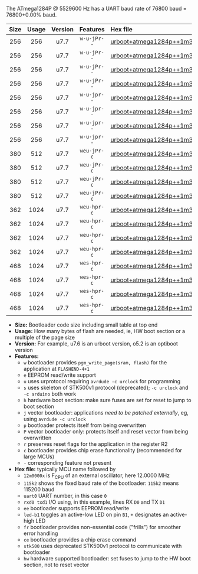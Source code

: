 The ATmega1284P @ 5529600 Hz has a UART baud rate of 76800 baud = 76800+0.00% baud.

|Size|Usage|Version|Features|Hex file|
|:-:|:-:|:-:|:-:|:--|
|256|256|u7.7|`w-u-jPr--`|[urboot+atmega1284p++1m3824x+++19k2_uart0_rxd0_txd1_led+b0.hex](https://raw.githubusercontent.com/stefanrueger/urboot.hex/main/cores/mightycore/atmega1284p/external_oscillator/fcpu++1m3824_Hz/br+++19k2_bps/urboot+atmega1284p++1m3824x+++19k2_uart0_rxd0_txd1_led+b0.hex)|
|256|256|u7.7|`w-u-jPr--`|[urboot+atmega1284p++1m3824x+++19k2_uart0_rxd0_txd1_led+b7.hex](https://raw.githubusercontent.com/stefanrueger/urboot.hex/main/cores/mightycore/atmega1284p/external_oscillator/fcpu++1m3824_Hz/br+++19k2_bps/urboot+atmega1284p++1m3824x+++19k2_uart0_rxd0_txd1_led+b7.hex)|
|256|256|u7.7|`w-u-jPr--`|[urboot+atmega1284p++1m3824x+++19k2_uart1_rxd2_txd3_led+b0.hex](https://raw.githubusercontent.com/stefanrueger/urboot.hex/main/cores/mightycore/atmega1284p/external_oscillator/fcpu++1m3824_Hz/br+++19k2_bps/urboot+atmega1284p++1m3824x+++19k2_uart1_rxd2_txd3_led+b0.hex)|
|256|256|u7.7|`w-u-jPr--`|[urboot+atmega1284p++1m3824x+++19k2_uart1_rxd2_txd3_led+b7.hex](https://raw.githubusercontent.com/stefanrueger/urboot.hex/main/cores/mightycore/atmega1284p/external_oscillator/fcpu++1m3824_Hz/br+++19k2_bps/urboot+atmega1284p++1m3824x+++19k2_uart1_rxd2_txd3_led+b7.hex)|
|256|256|u7.7|`w-u-jpr--`|[urboot+atmega1284p++1m3824x+++19k2_uart0_rxd0_txd1_led+b0_fr.hex](https://raw.githubusercontent.com/stefanrueger/urboot.hex/main/cores/mightycore/atmega1284p/external_oscillator/fcpu++1m3824_Hz/br+++19k2_bps/urboot+atmega1284p++1m3824x+++19k2_uart0_rxd0_txd1_led+b0_fr.hex)|
|256|256|u7.7|`w-u-jpr--`|[urboot+atmega1284p++1m3824x+++19k2_uart0_rxd0_txd1_led+b7_fr.hex](https://raw.githubusercontent.com/stefanrueger/urboot.hex/main/cores/mightycore/atmega1284p/external_oscillator/fcpu++1m3824_Hz/br+++19k2_bps/urboot+atmega1284p++1m3824x+++19k2_uart0_rxd0_txd1_led+b7_fr.hex)|
|256|256|u7.7|`w-u-jpr--`|[urboot+atmega1284p++1m3824x+++19k2_uart1_rxd2_txd3_led+b0_fr.hex](https://raw.githubusercontent.com/stefanrueger/urboot.hex/main/cores/mightycore/atmega1284p/external_oscillator/fcpu++1m3824_Hz/br+++19k2_bps/urboot+atmega1284p++1m3824x+++19k2_uart1_rxd2_txd3_led+b0_fr.hex)|
|256|256|u7.7|`w-u-jpr--`|[urboot+atmega1284p++1m3824x+++19k2_uart1_rxd2_txd3_led+b7_fr.hex](https://raw.githubusercontent.com/stefanrueger/urboot.hex/main/cores/mightycore/atmega1284p/external_oscillator/fcpu++1m3824_Hz/br+++19k2_bps/urboot+atmega1284p++1m3824x+++19k2_uart1_rxd2_txd3_led+b7_fr.hex)|
|380|512|u7.7|`weu-jPr-c`|[urboot+atmega1284p++1m3824x+++19k2_uart0_rxd0_txd1_ee_led+b0_fr_ce.hex](https://raw.githubusercontent.com/stefanrueger/urboot.hex/main/cores/mightycore/atmega1284p/external_oscillator/fcpu++1m3824_Hz/br+++19k2_bps/urboot+atmega1284p++1m3824x+++19k2_uart0_rxd0_txd1_ee_led+b0_fr_ce.hex)|
|380|512|u7.7|`weu-jPr-c`|[urboot+atmega1284p++1m3824x+++19k2_uart0_rxd0_txd1_ee_led+b7_fr_ce.hex](https://raw.githubusercontent.com/stefanrueger/urboot.hex/main/cores/mightycore/atmega1284p/external_oscillator/fcpu++1m3824_Hz/br+++19k2_bps/urboot+atmega1284p++1m3824x+++19k2_uart0_rxd0_txd1_ee_led+b7_fr_ce.hex)|
|380|512|u7.7|`weu-jPr-c`|[urboot+atmega1284p++1m3824x+++19k2_uart1_rxd2_txd3_ee_led+b0_fr_ce.hex](https://raw.githubusercontent.com/stefanrueger/urboot.hex/main/cores/mightycore/atmega1284p/external_oscillator/fcpu++1m3824_Hz/br+++19k2_bps/urboot+atmega1284p++1m3824x+++19k2_uart1_rxd2_txd3_ee_led+b0_fr_ce.hex)|
|380|512|u7.7|`weu-jPr-c`|[urboot+atmega1284p++1m3824x+++19k2_uart1_rxd2_txd3_ee_led+b7_fr_ce.hex](https://raw.githubusercontent.com/stefanrueger/urboot.hex/main/cores/mightycore/atmega1284p/external_oscillator/fcpu++1m3824_Hz/br+++19k2_bps/urboot+atmega1284p++1m3824x+++19k2_uart1_rxd2_txd3_ee_led+b7_fr_ce.hex)|
|362|1024|u7.7|`weu-hpr-c`|[urboot+atmega1284p++1m3824x+++19k2_uart0_rxd0_txd1_ee_led+b0_fr_ce_hw.hex](https://raw.githubusercontent.com/stefanrueger/urboot.hex/main/cores/mightycore/atmega1284p/external_oscillator/fcpu++1m3824_Hz/br+++19k2_bps/urboot+atmega1284p++1m3824x+++19k2_uart0_rxd0_txd1_ee_led+b0_fr_ce_hw.hex)|
|362|1024|u7.7|`weu-hpr-c`|[urboot+atmega1284p++1m3824x+++19k2_uart0_rxd0_txd1_ee_led+b7_fr_ce_hw.hex](https://raw.githubusercontent.com/stefanrueger/urboot.hex/main/cores/mightycore/atmega1284p/external_oscillator/fcpu++1m3824_Hz/br+++19k2_bps/urboot+atmega1284p++1m3824x+++19k2_uart0_rxd0_txd1_ee_led+b7_fr_ce_hw.hex)|
|362|1024|u7.7|`weu-hpr-c`|[urboot+atmega1284p++1m3824x+++19k2_uart1_rxd2_txd3_ee_led+b0_fr_ce_hw.hex](https://raw.githubusercontent.com/stefanrueger/urboot.hex/main/cores/mightycore/atmega1284p/external_oscillator/fcpu++1m3824_Hz/br+++19k2_bps/urboot+atmega1284p++1m3824x+++19k2_uart1_rxd2_txd3_ee_led+b0_fr_ce_hw.hex)|
|362|1024|u7.7|`weu-hpr-c`|[urboot+atmega1284p++1m3824x+++19k2_uart1_rxd2_txd3_ee_led+b7_fr_ce_hw.hex](https://raw.githubusercontent.com/stefanrueger/urboot.hex/main/cores/mightycore/atmega1284p/external_oscillator/fcpu++1m3824_Hz/br+++19k2_bps/urboot+atmega1284p++1m3824x+++19k2_uart1_rxd2_txd3_ee_led+b7_fr_ce_hw.hex)|
|468|1024|u7.7|`wes-hpr-c`|[urboot+atmega1284p++1m3824x+++19k2_uart0_rxd0_txd1_ee_led+b0_fr_ce_stk500_hw.hex](https://raw.githubusercontent.com/stefanrueger/urboot.hex/main/cores/mightycore/atmega1284p/external_oscillator/fcpu++1m3824_Hz/br+++19k2_bps/urboot+atmega1284p++1m3824x+++19k2_uart0_rxd0_txd1_ee_led+b0_fr_ce_stk500_hw.hex)|
|468|1024|u7.7|`wes-hpr-c`|[urboot+atmega1284p++1m3824x+++19k2_uart0_rxd0_txd1_ee_led+b7_fr_ce_stk500_hw.hex](https://raw.githubusercontent.com/stefanrueger/urboot.hex/main/cores/mightycore/atmega1284p/external_oscillator/fcpu++1m3824_Hz/br+++19k2_bps/urboot+atmega1284p++1m3824x+++19k2_uart0_rxd0_txd1_ee_led+b7_fr_ce_stk500_hw.hex)|
|468|1024|u7.7|`wes-hpr-c`|[urboot+atmega1284p++1m3824x+++19k2_uart1_rxd2_txd3_ee_led+b0_fr_ce_stk500_hw.hex](https://raw.githubusercontent.com/stefanrueger/urboot.hex/main/cores/mightycore/atmega1284p/external_oscillator/fcpu++1m3824_Hz/br+++19k2_bps/urboot+atmega1284p++1m3824x+++19k2_uart1_rxd2_txd3_ee_led+b0_fr_ce_stk500_hw.hex)|
|468|1024|u7.7|`wes-hpr-c`|[urboot+atmega1284p++1m3824x+++19k2_uart1_rxd2_txd3_ee_led+b7_fr_ce_stk500_hw.hex](https://raw.githubusercontent.com/stefanrueger/urboot.hex/main/cores/mightycore/atmega1284p/external_oscillator/fcpu++1m3824_Hz/br+++19k2_bps/urboot+atmega1284p++1m3824x+++19k2_uart1_rxd2_txd3_ee_led+b7_fr_ce_stk500_hw.hex)|

- **Size:** Bootloader code size including small table at top end
- **Usage:** How many bytes of flash are needed, ie, HW boot section or a multiple of the page size
- **Version:** For example, u7.6 is an urboot version, o5.2 is an optiboot version
- **Features:**
  + `w` bootloader provides `pgm_write_page(sram, flash)` for the application at `FLASHEND-4+1`
  + `e` EEPROM read/write support
  + `u` uses urprotocol requiring `avrdude -c urclock` for programming
  + `s` uses skeleton of STK500v1 protocol (deprecated); `-c urclock` and `-c arduino` both work
  + `h` hardware boot section: make sure fuses are set for reset to jump to boot section
  + `j` vector bootloader: applications *need to be patched externally*, eg, using `avrdude -c urclock`
  + `p` bootloader protects itself from being overwritten
  + `P` vector bootloader only: protects itself and reset vector from being overwritten
  + `r` preserves reset flags for the application in the register R2
  + `c` bootloader provides chip erase functionality (recommended for large MCUs)
  + `-` corresponding feature not present
- **Hex file:** typically MCU name followed by
  + `12m0000x` is F<sub>CPU</sub> of an external oscillator, here 12.0000 MHz
  + `115k2` shows the fixed baud rate of the bootloader: `115k2` means 115200 baud
  + `uart0` UART number, in this case `0`
  + `rxd0 txd1` I/O using, in this example, lines RX `D0` and TX `D1`
  + `ee` bootloader supports EEPROM read/write
  + `led-b1` toggles an active-low LED on pin `B1`, `+` designates an active-high LED
  + `fr` bootloader provides non-essential code ("frills") for smoother error handling
  + `ce` bootloader provides a chip erase command
  + `stk500` uses deprecated STK500v1 protocol to communicate with bootloader
  + `hw` hardware supported bootloader: set fuses to jump to the HW boot section, not to reset vector
